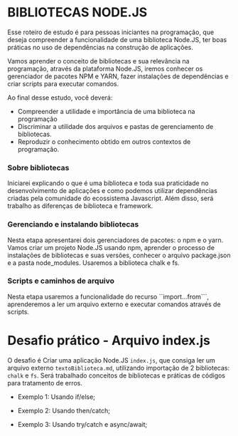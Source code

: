 # BIBLIOTECAS NODE.JS

Esse roteiro de estudo é para pessoas iniciantes na programação, que deseja compreender a funcionalidade de uma biblioteca Node.JS, ter boas práticas no uso de dependências na construção de aplicações. 
 
Vamos aprender o conceito de bibliotecas e sua relevância na programação, através da plataforma Node.JS, iremos conhecer os gerenciador de pacotes NPM e YARN, fazer instalações de dependências e criar scripts para executar comandos. 

Ao final desse estudo, você deverá: 

- Compreender a utilidade e importância de uma biblioteca na programação
- Discriminar a utilidade dos arquivos e pastas de gerenciamento de bibliotecas.
- Reproduzir o conhecimento obtido em outros contextos de programação.


### Sobre bibliotecas
 
Iniciarei explicando o que é uma biblioteca e toda sua praticidade no desenvolvimento de aplicações e como podemos utilizar dependências criadas pela comunidade do ecossistema Javascript. Além disso, será trabalho as diferenças de biblioteca e framework. 
 
### Gerenciando e instalando bibliotecas
 
Nesta etapa apresentarei dois gerenciadores de pacotes: o npm e o yarn.  Vamos criar um projeto Node.JS usando npm, aprender o processo de instalações de bibliotecas e suas versões, conhecer o arquivo package.json e a pasta node_modules. Usaremos a biblioteca chalk e fs.
 
### Scripts e caminhos de arquivo
 
Nesta etapa usaremos a funcionalidade do recurso ``import…from```, aprenderemos a ler um arquivo externo e executar comandos através de scripts. 

# Desafio prático - Arquivo index.js


O desafio é Criar uma aplicação Node.JS ``index.js``, que consiga ler um arquivo externo ``textoBiblioteca.md``, utilizando importação de 2 bibliotecas: ``chalk`` e ``fs``. Será trabalhado conceitos de bibliotecas e práticas de códigos para tratamento de erros. 

- Exemplo 1: Usando if/else;

- Exemplo 2: Usando then/catch;

- Exemplo 3: Usando try/catch e async/await; 






